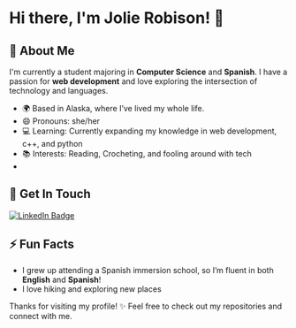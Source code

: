 
# Hi there, I'm Jolie Robison! 👋

## 🌱 About Me
I'm currently a student majoring in **Computer Science** and **Spanish**. I have a passion for **web development** and love exploring the intersection of technology and languages.

- 🌍 Based in Alaska, where I’ve lived my whole life.
- 😄 Pronouns: she/her
- 💻 Learning: Currently expanding my knowledge in web development, c++, and python
- 📚 Interests: Reading, Crocheting, and fooling around with tech
- 
## 🤝 Get In Touch
<a href="https://www.linkedin.com/in/jolie-robison-7aa734296/" target="_blank">
  <img src="https://img.shields.io/badge/LinkedIn-blue?style=for-the-badge&logo=linkedin&logoColor=white" alt="LinkedIn Badge"/>
</a>

## ⚡ Fun Facts
- I grew up attending a Spanish immersion school, so I’m fluent in both **English** and **Spanish**!
- I love hiking and exploring new places

Thanks for visiting my profile! ✨ Feel free to check out my repositories and connect with me.
